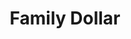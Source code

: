 ---
title: "Family Dollar"
url: /roanoke/family-dollar-24th-street-northwest/
shop: variety store
---